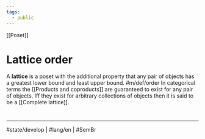 ```yaml
---
tags:
  - public
---
```

[[Poset]]
# Lattice order

A **lattice** is a poset with the additional property that any pair of objects has a greatest lower bound and least upper bound. #m/def/order 
In categorical terms the [[Products and coproducts]] are guaranteed to exist for any pair of objects.
Iff they exist for arbitrary collections of objects then it is said to be a [[Complete lattice]].


#
---
#state/develop | #lang/en | #SemBr
